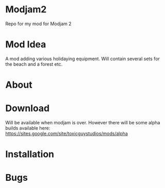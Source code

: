 Modjam2
=======

Repo for my mod for Modjam 2


Mod Idea
=======
A mod adding various holidaying equipment. Will contain several sets for the beach and a forest etc.


About
=======


Download
=======
Will be available when modjam is over. However there will be some alpha builds available here: https://sites.google.com/site/toxicguystudios/mods/alpha


Installation
=======



Bugs
=======
